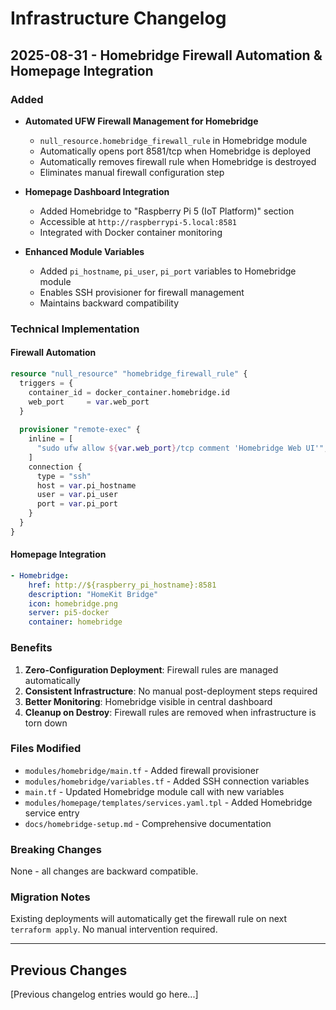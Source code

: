 # Infrastructure Changelog

## 2025-08-31 - Homebridge Firewall Automation & Homepage Integration

### Added
- **Automated UFW Firewall Management for Homebridge**
  - `null_resource.homebridge_firewall_rule` in Homebridge module
  - Automatically opens port 8581/tcp when Homebridge is deployed
  - Automatically removes firewall rule when Homebridge is destroyed
  - Eliminates manual firewall configuration step

- **Homepage Dashboard Integration**
  - Added Homebridge to "Raspberry Pi 5 (IoT Platform)" section
  - Accessible at `http://raspberrypi-5.local:8581`
  - Integrated with Docker container monitoring

- **Enhanced Module Variables**
  - Added `pi_hostname`, `pi_user`, `pi_port` variables to Homebridge module
  - Enables SSH provisioner for firewall management
  - Maintains backward compatibility

### Technical Implementation

#### Firewall Automation
```terraform
resource "null_resource" "homebridge_firewall_rule" {
  triggers = {
    container_id = docker_container.homebridge.id
    web_port     = var.web_port
  }
  
  provisioner "remote-exec" {
    inline = [
      "sudo ufw allow ${var.web_port}/tcp comment 'Homebridge Web UI'",
    ]
    connection {
      type = "ssh"
      host = var.pi_hostname
      user = var.pi_user
      port = var.pi_port
    }
  }
}
```

#### Homepage Integration
```yaml
- Homebridge:
    href: http://${raspberry_pi_hostname}:8581
    description: "HomeKit Bridge"
    icon: homebridge.png
    server: pi5-docker
    container: homebridge
```

### Benefits
1. **Zero-Configuration Deployment**: Firewall rules are managed automatically
2. **Consistent Infrastructure**: No manual post-deployment steps required
3. **Better Monitoring**: Homebridge visible in central dashboard
4. **Cleanup on Destroy**: Firewall rules are removed when infrastructure is torn down

### Files Modified
- `modules/homebridge/main.tf` - Added firewall provisioner
- `modules/homebridge/variables.tf` - Added SSH connection variables
- `main.tf` - Updated Homebridge module call with new variables
- `modules/homepage/templates/services.yaml.tpl` - Added Homebridge service entry
- `docs/homebridge-setup.md` - Comprehensive documentation

### Breaking Changes
None - all changes are backward compatible.

### Migration Notes
Existing deployments will automatically get the firewall rule on next `terraform apply`.
No manual intervention required.

---

## Previous Changes
[Previous changelog entries would go here...]